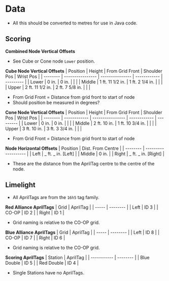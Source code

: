 # Data
* All this should be converted to metres for use in Java code.

## Scoring
**Combined Node Vertical Offsets**
* See Cube or Cone node `Lower` position.

**Cube Node Vertical Offsets**
| Position | Height           | From Grid Front | Shoulder Pos | Wrist Pos |
| -------- | ---------------- | --------------- | ------------ | --------- |
| Lower    | 0 in.            | 0 in.           |              |           |
| Middle   | 1 ft. 11 1/2 in. | 1 ft. 2 1/4 in. |              |           |
| Upper    | 2 ft. 11 1/2 in. | 2 ft. 7 5/8 in. |              |           |
* From Grid Front = Distance from grid front to start of node
* Should position be measured in degrees?

**Cone Node Vertical Offsets**
| Position | Height       | From Grid Front  | Shoulder Pos | Wrist Pos |
| -------- | ------------ | ---------------- | ------------ | --------- |
| Lower    | 0 in.        | 0 in.            |              |           |
| Middle   | 2 ft. 10 in. | 1 ft. 10 3/4 in. |              |           |
| Upper    | 3 ft. 10 in. | 3 ft. 3 3/4 in.  |              |           |
* From Grid Front = Distance from grid front to start of node

**Node Horizontal Offsets**
| Position | Dist. From Centre   |
| -------- | ------------------- |
| Left     | _ ft. _ in. [Left]  |
| Middle   | 0 in.               |
| Right    | _ ft. _ in. [Right] |
* These are the distance from the AprilTag centre to the centre of the node.

## Limelight
* All AprilTags are from the `16h5` tag family.

**Red Alliance AprilTags**
| Grid  | AprilTag |
| ----- | -------- |
| Left  | ID 3     |
| CO-OP | ID 2     |
| Right | ID 1     |
* Grid naming is relative to the CO-OP grid.

**Blue Alliance AprilTags**
| Grid  | AprilTag |
| ----- | -------- |
| Left  | ID 8     |
| CO-OP | ID 7     |
| Right | ID 6     |
* Grid naming is relative to the CO-OP grid.

**Scoring AprilTags**
| Station     | AprilTag |
| ----------- | -------- |
| Blue Double | ID 5     |
| Red Double  | ID 4     |
* Single Stations have no AprilTags.